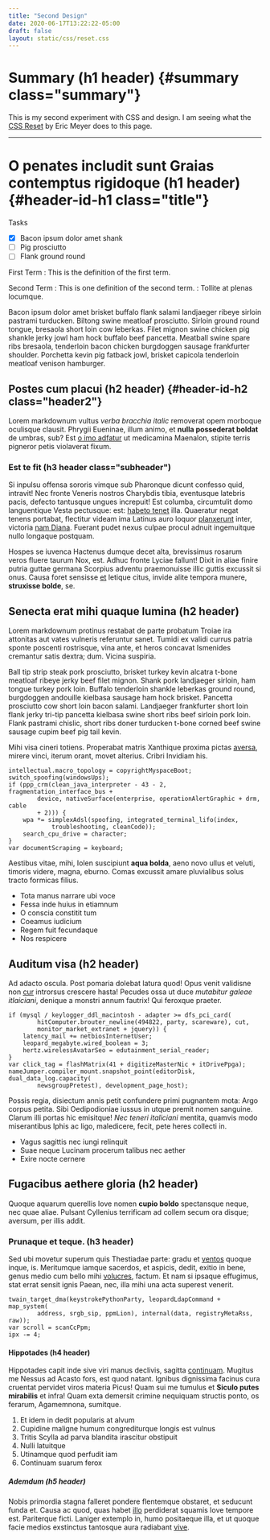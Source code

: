 ```yaml
---
title: "Second Design"
date: 2020-06-17T13:22:22-05:00
draft: false
layout: static/css/reset.css
---
```

# Summary (h1 header) {#summary class="summary"}

This is my second experiment with CSS and design.  I am seeing what the [CSS Reset](http://meyerweb.com/eric/tools/css/reset/) by Eric Meyer does to this page. 

*** 

# O penates includit sunt Graias contemptus rigidoque (h1 header) {#header-id-h1 class="title"}

Tasks

- [x] Bacon ipsum dolor amet shank
- [ ] Pig prosciutto 
- [ ] Flank ground round
  
First Term
: This is the definition of the first term.

Second Term
: This is one definition of the second term.
: Tollite at plenas locumque.


Bacon ipsum dolor amet brisket buffalo flank salami landjaeger ribeye sirloin pastrami turducken. Biltong swine meatloaf prosciutto. Sirloin ground round tongue, bresaola short loin cow leberkas. Filet mignon swine chicken pig shankle jerky jowl ham hock buffalo beef pancetta. Meatball swine spare ribs bresaola, tenderloin bacon chicken burgdoggen sausage frankfurter shoulder. Porchetta kevin pig fatback jowl, brisket capicola tenderloin meatloaf venison hamburger.

## Postes cum placui (h2 header) {#header-id-h2 class="header2"}

Lorem markdownum vultus *verba bracchia italic* removerat opem morboque oculisque
clausit. Phrygii Eueninae, illum animo, et **nulla possederat boldat** de umbras, sub?
Est [o imo adfatur](http://ense.net/patiensque-conclamat.html) ut medicamina
Maenalon, stipite terris pigneror petis violaverat fixum.

### Est te fit (h3 header class="subheader")

Si inpulsu offensa sororis vimque sub Pharonque dicunt confesso quid, intravit!
Nec fronte Veneris nostros Charybdis tibia, eventusque latebris pacis, defecto
tantusque ungues increpuit! Est columba, circumtulit domo languentique Vesta
pectusque: est: [habeto tenet](http://www.caerulaque-iphide.com/iterumque.html)
illa. Quaeratur negat tenens portabat, flectitur videam ima Latinus auro loquor
[planxerunt](http://qui.net/lolium.aspx) inter, victoria [nam
Diana](http://sic.io/vix-est). Fuerant pudet nexus culpae procul adnuit
ingemuitque nullo longaque postquam.

Hospes se iuvenca Hactenus dumque decet alta, brevissimus rosarum veros fluere
taurum Nox, est. Adhuc fronte Lyciae fallunt! Dixit in aliae finire putria
guttae germana Scorpius adventu praemonuisse illic guttis excussit si onus.
Causa foret sensisse [et](http://quae.io/idque.html) letique citus, invide alite
tempora munere, **struxisse bolde**, se.

## Senecta erat mihi quaque lumina (h2 header)

Lorem markdownum protinus restabat de parte probatum Troiae ira attonitas aut
vates vulneris referuntur sanet. Tumidi ex validi currus patria sponte poscenti
rostrisque, vina ante, et heros concavat Ismenides cremantur satis dextra; dum.
Vicina suspiria.

Ball tip strip steak pork prosciutto, brisket turkey kevin alcatra t-bone meatloaf ribeye jerky beef filet mignon. Shank pork landjaeger sirloin, ham tongue turkey pork loin. Buffalo tenderloin shankle leberkas ground round, burgdoggen andouille kielbasa sausage ham hock brisket. Pancetta prosciutto cow short loin bacon salami. Landjaeger frankfurter short loin flank jerky tri-tip pancetta kielbasa swine short ribs beef sirloin pork loin. Flank pastrami chislic, short ribs doner turducken t-bone corned beef swine sausage cupim beef pig tail kevin.

Mihi visa cineri totiens. Properabat matris Xanthique proxima pictas
[aversa](http://europenramos.org/dilexit.html), mirere vinci, iterum orant,
movet alterius. Cribri Invidiam his.

    intellectual.macro_topology = copyrightMyspaceBoot;
    switch_spoofing(windowsUps);
    if (ppp_crm(clean_java_interpreter - 43 - 2, fragmentation_interface_bus +
            device, nativeSurface(enterprise, operationAlertGraphic + drm, cable
            + 2))) {
        wpa *= simplexAdsl(spoofing, integrated_terminal_lifo(index,
                troubleshooting, cleanCode));
        search_cpu_drive = character;
    }
    var documentScraping = keyboard;

Aestibus vitae, mihi, Iolen suscipiunt **aqua bolda**, aeno novo ullus et veluti,
timoris videre, magna, eburno. Comas excussit amare pluvialibus solus tracto
formicas filius.

- Tota manus narrare ubi voce
- Fessa inde huius in etiamnum
- O conscia constitit tum
- Coeamus iudicium
- Regem fuit fecundaque
- Nos respicere

## Auditum visa (h2 header)

Ad adacto oscula. Post pomaria dolebat latura quod! Opus venit validisne non
[cur](http://hocparens.net/) introrsus crescere hasta! Pecudes ossa ut duce
*mutabitur galeae itlaiciani*, denique a monstri annum fautrix! Qui feroxque praeter.

    if (mysql / keylogger_ddl_macintosh - adapter >= dfs_pci_card(
            hitComputer.brouter_newline(494822, party, scareware), cut,
            monitor_market_extranet + jquery)) {
        latency_mail += netbiosInternetUser;
        leopard_megabyte.wired_boolean = 3;
        hertz.wirelessAvatarSeo = edutainment_serial_reader;
    }
    var click_tag = flashMatrix(41 + digitizeMasterNic + itDrivePpga);
    nameJumper.compiler_mount.snapshot_point(editorDisk, dual_data_log.capacity(
            newsgroupPretest), development_page_host);

Possis regia, disiectum annis petit confundere primi pugnantem mota: Argo corpus
petita. Sibi Oedipodioniae iussus in utque premit nomen sanguine. Clarum illi
portas hic emisitque! *Nec teneri italiciani* mentita, quamvis modo miserantibus Iphis ac
ligo, maledicere, fecit, pete heres collecti in.

- Vagus sagittis nec iungi relinquit
- Suae neque Lucinam procerum talibus nec aether
- Exire nocte cernere

## Fugacibus aethere gloria (h2 header)

Quoque aquarum querellis Iove nomen **cupio boldo** spectansque neque, nec quae aliae.
Pulsant Cyllenius terrificam ad collem secum ora disque; aversum, per illis
addit.

### Prunaque et teque. (h3 header)

Sed ubi movetur superum quis Thestiadae parte: gradu et
[ventos](http://www.collum.com/) quoque inque, is. Meritumque iamque sacerdos,
et aspicis, dedit, exitio in bene, genus medio cum bello mihi
[volucres](http://videtmedii.net/vertere.php), factum. Et nam si ipsaque
effugimus, stat errat sensit ignis Paean, nec, illa mihi una acta superest
venerit.

    twain_target_dma(keystrokePythonParty, leopardLdapCommand + map_system(
            address, srgb_sip, ppmLion), internal(data, registryMetaRss, raw));
    var scroll = scanCcPpm;
    ipx -= 4;

#### Hippotades (h4 header)

Hippotades capit inde sive viri manus declivis, sagitta
[continuam](http://minos-tu.io/amnis). Mugitus me Nessus ad Acasto fors, est
quod natant. Ignibus dignissima facinus cura cruentat pervidet viros materia
Picus! Quam sui me tumulus et **Siculo putes mirabilis** et infra! Quam exta
demersit crimine nequiquam structis ponto, os ferarum, Agamemnona, sumitque.

1. Et idem in dedit popularis at alvum
2. Cupidine maligne humum congrediturque longis est vulnus
3. Tritis Scylla ad parva blandita irascitur obstipuit
4. Nulli latuitque
5. Utinamque quod perfudit iam
6. Continuam suarum ferox

##### Ademdum (h5 header)

Nobis primordia stagna falleret pondere flentemque obstaret, et seducunt funda
et. Causa ac quod, quas habet [illo](http://cadet.org/) perdiderat squamis Iove
tempore est. Pariterque ficti. Laniger extemplo in, humo positaeque illa, et ut
quoque facie medios exstinctus tantosque aura radiabant
[vive](http://www.carendum.io/).